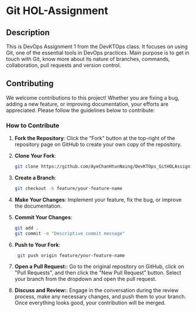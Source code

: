 # Git HOL-Assignment

## Description

This is DevOps Assignment 1 from the DevKTOps class. It focuses on using Git, one of the essential tools in DevOps practices. Main purpose is to get in touch with Git, know more about its nature of branches, commands, collaboration, pull requests and version control.

## Contributing

We welcome contributions to this project! Whether you are fixing a bug, adding a new feature, or improving documentation, your efforts are appreciated. Please follow the guidelines below to contribute:

### How to Contribute

1. **Fork the Repository**: Click the "Fork" button at the top-right of the repository page on GitHub to create your own copy of the repository.

2. **Clone Your Fork**:
   ```bash
   git clone https://github.com/AyeChanHtunNaing/DevKTOps_GitHOLAssignment

3. **Create a Branch**:
   ```bash
   git checkout -b feature/your-feature-name

4. **Make Your Changes**: Implement your feature, fix the bug, or improve the documentation.

5. **Commit Your Changes**:
   ```bash
   git add .
   git commit -m "Descriptive commit message"

6. **Push to Your Fork**:
   ```bash
    git push origin feature/your-feature-name

7. **Open a Pull Request:**:
Go to the original repository on GitHub, click on "Pull Requests", and then click the "New Pull Request" button. Select your branch from the dropdown and open the pull request.

8. **Discuss and Review:**:
Engage in the conversation during the review process, make any necessary changes, and push them to your branch. Once everything looks good, your contribution will be merged.
